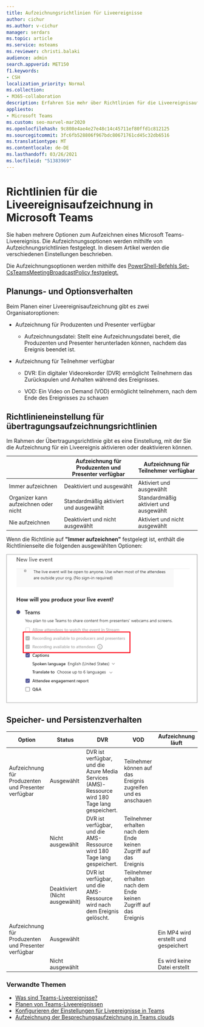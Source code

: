 ```yaml
---
title: Aufzeichnungsrichtlinien für Liveereignisse
author: cichur
ms.author: v-cichur
manager: serdars
ms.topic: article
ms.service: msteams
ms.reviewer: christi.balaki
audience: admin
search.appverid: MET150
f1.keywords:
- CSH
localization_priority: Normal
ms.collection:
- M365-collaboration
description: Erfahren Sie mehr über Richtlinien für die Liveereignisaufzeichnung.
appliesto:
- Microsoft Teams
ms.custom: seo-marvel-mar2020
ms.openlocfilehash: 9c808e4ae4e27e48c14c45711ef80ffd1c812125
ms.sourcegitcommit: 3fc6fb528806f967bdc80671761cd45c32db6516
ms.translationtype: MT
ms.contentlocale: de-DE
ms.lasthandoff: 03/26/2021
ms.locfileid: "51383969"
---
```

# <a name="live-event-recording-policies-in-microsoft-teams"></a>Richtlinien für die Liveereignisaufzeichnung in Microsoft Teams

Sie haben mehrere Optionen zum Aufzeichnen eines Microsoft Teams-Liveereigniss. Die Aufzeichnungsoptionen werden mithilfe von Aufzeichnungsrichtlinien festgelegt. In diesem Artikel werden die verschiedenen Einstellungen beschrieben.

Die Aufzeichnungsoptionen werden mithilfe des [PowerShell-Befehls Set-CsTeamsMeetingBroadcastPolicy festgelegt.](/powershell/module/skype/set-csteamsmeetingbroadcastpolicy?view=skype-ps)

## <a name="scheduling-and-option-behaviors"></a>Planungs- und Optionsverhalten

Beim Planen einer Liveereignisaufzeichnung gibt es zwei Organisatoroptionen:

- Aufzeichnung für Produzenten und Presenter verfügbar

  - Aufzeichnungsdatei: Stellt eine Aufzeichnungsdatei bereit, die Produzenten und Presenter herunterladen können, nachdem das Ereignis beendet ist.

- Aufzeichnung für Teilnehmer verfügbar

  - DVR: Ein digitaler Videorekorder (DVR) ermöglicht Teilnehmern das Zurückspulen und Anhalten während des Ereignisses.

  - VOD: Ein Video on Demand (VOD) ermöglicht teilnehmern, nach dem Ende des Ereignisses zu schauen

## <a name="broadcast-recording-policy-setting"></a>Richtlinieneinstellung für übertragungsaufzeichnungsrichtlinien

Im Rahmen der Übertragungsrichtlinie gibt es eine Einstellung, mit der Sie die Aufzeichnung für ein Liveereignis aktivieren oder deaktivieren können.

|                                 | Aufzeichnung für Produzenten und Presenter verfügbar | Aufzeichnung für Teilnehmer verfügbar |
| ------------------------------- | ---------------------------------------------------- | ------------------------------------- |
| Immer aufzeichnen               | Deaktiviert und ausgewählt                                | Aktiviert und ausgewählt         |
| Organizer kann aufzeichnen oder nicht | Standardmäßig aktiviert und ausgewählt                  | Standardmäßig aktiviert und ausgewählt   |
| Nie aufzeichnen               | Deaktiviert und nicht ausgewählt                            | Aktiviert und nicht ausgewählt      |

Wenn die Richtlinie auf **"Immer aufzeichnen"** festgelegt ist, enthält die Richtlinienseite die folgenden ausgewählten Optionen:

![Richtlinieneinstellungen für Liveereignisse](../media/live-event-recording-policy.png "Screenshot der Richtlinieneinstellungen für Liveereignisse im Microsoft Teams Admin Center")

## <a name="storage-and-persistence-behavior"></a>Speicher- und Persistenzverhalten

| Option                                       | Status   | DVR                                                   | VOD                                                     | Aufzeichnung läuft                |
| ------------------------------------------------ | ------------ | --------------------------------------------------------- | ----------------------------------------------------------- | ---------------------------- |
| Aufzeichnung für Produzenten und Presenter verfügbar | Ausgewählt     | DVR ist verfügbar, und die Azure Media Services (AMS)-Ressource wird 180 Tage lang gespeichert. | Teilnehmer können auf das Ereignis zugreifen und es anschauen                     |                              |
|                                                  | Nicht ausgewählt | DVR ist verfügbar, und die AMS-Ressource wird 180 Tage lang gespeichert. | Teilnehmer erhalten nach dem Ende keinen Zugriff auf das Ereignis |                              |
||Deaktiviert (Nicht ausgewählt)|DVR ist verfügbar, und die AMS-Ressource wird nach dem Ereignis gelöscht.|Teilnehmer erhalten nach dem Ende keinen Zugriff auf das Ereignis||
| Aufzeichnung für Produzenten und Presenter verfügbar | Ausgewählt     |                                                           |                                                             | Ein MP4 wird erstellt und gespeichert |
|                                                  | Nicht ausgewählt |                                                           |                                                             | Es wird keine Datei erstellt           |

### <a name="related-topics"></a>Verwandte Themen

- [Was sind Teams-Liveereignisse?](what-are-teams-live-events.md)
- [Planen von Teams-Liveereignissen](plan-for-teams-live-events.md)
- [Konfigurieren der Einstellungen für Liveereignisse in Teams](configure-teams-live-events.md)
- [Aufzeichnung der Besprechungsaufzeichnung in Teams clouds](../cloud-recording.md)